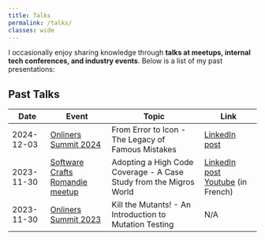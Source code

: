 ```yaml
---
title: Talks
permalink: /talks/
classes: wide
---
```


I occasionally enjoy sharing knowledge through **talks at meetups, internal tech conferences, and industry events**.
Below is a list of my past presentations:

## <i class="fas fa-users"></i> Past Talks

| Date       | Event                                                                                                                                               | Topic                                                              | Link                                                                                                                                                                                                                                       |
|------------|-----------------------------------------------------------------------------------------------------------------------------------------------------|--------------------------------------------------------------------|--------------------------------------------------------------------------------------------------------------------------------------------------------------------------------------------------------------------------------------------|
| 2024-12-03 | [Onliners Summit 2024](https://www.linkedin.com/posts/migros-online_onlinerssummit2024-migrosonline-innovation-activity-7270376431086415872-a5DI)   | From Error to Icon - The Legacy of Famous Mistakes                 | [LinkedIn post](https://www.linkedin.com/posts/micaelpaquier_last-month-i-had-the-privilege-of-co-organizing-activity-7285560946326929411-nSkZ)                                                                                            |
| 2023-11-30 | [Software Crafts Romandie meetup](https://www.meetup.com/romandie-software-craftsmanship/)                                                          | Adopting a High Code Coverage - A Case Study from the Migros World | [LinkedIn post](https://www.linkedin.com/posts/micaelpaquier_techtalk-meetup-codecoverage-activity-7155935255189725185--U8b?utm_source=share&utm_medium=member_desktop) [Youtube](https://www.youtube.com/watch?v=YpS4xZ8cZ_o) (in French) |
| 2023-11-30 | [Onliners Summit 2023](https://www.linkedin.com/posts/migros-online_onlinerssummit-techconference-innovationinit-activity-7140250654937092096-jOvL) | Kill the Mutants! - An Introduction to Mutation Testing            | N/A                                                                                                                                                                                                                                        |

